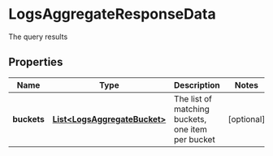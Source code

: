 

# LogsAggregateResponseData

The query results
## Properties

Name | Type | Description | Notes
------------ | ------------- | ------------- | -------------
**buckets** | [**List&lt;LogsAggregateBucket&gt;**](LogsAggregateBucket.md) | The list of matching buckets, one item per bucket |  [optional]



